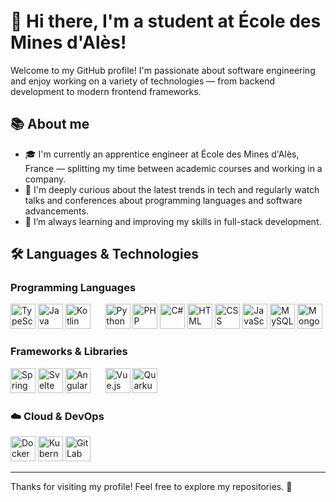 # 👋 Hi there, I'm a student at École des Mines d'Alès!

Welcome to my GitHub profile! I'm passionate about software engineering and enjoy working on a variety of technologies — from backend development to modern frontend frameworks.

## 📚 About me

- 🎓 I'm currently an apprentice engineer at École des Mines d'Alès, France — splitting my time between academic courses and working in a company.
- 🧠 I'm deeply curious about the latest trends in tech and regularly watch talks and conferences about programming languages and software advancements.
- 🌱 I’m always learning and improving my skills in full-stack development.

## 🛠️ Languages & Technologies

### Programming Languages
<p align="left">
  <img src="https://cdn.jsdelivr.net/gh/devicons/devicon/icons/typescript/typescript-original.svg" alt="TypeScript" width="40" height="40"/>
  <img src="https://cdn.jsdelivr.net/gh/devicons/devicon/icons/java/java-original.svg" alt="Java" width="40" height="40"/>
  <img src="https://cdn.jsdelivr.net/gh/devicons/devicon/icons/kotlin/kotlin-original.svg" alt="Kotlin" width="40" height="40"/>
  <span>&nbsp;&nbsp;&nbsp;&nbsp;</span>
  <img src="https://cdn.jsdelivr.net/gh/devicons/devicon/icons/python/python-original.svg" alt="Python" width="40" height="40"/>
  <img src="https://cdn.jsdelivr.net/gh/devicons/devicon/icons/php/php-original.svg" alt="PHP" width="40" height="40"/>
  <img src="https://cdn.jsdelivr.net/gh/devicons/devicon/icons/csharp/csharp-original.svg" alt="C#" width="40" height="40"/>
  <img src="https://cdn.jsdelivr.net/gh/devicons/devicon/icons/html5/html5-original.svg" alt="HTML" width="40" height="40"/>
  <img src="https://cdn.jsdelivr.net/gh/devicons/devicon/icons/css3/css3-original.svg" alt="CSS" width="40" height="40"/>
  <img src="https://cdn.jsdelivr.net/gh/devicons/devicon/icons/javascript/javascript-original.svg" alt="JavaScript" width="40" height="40"/>
  <img src="https://cdn.jsdelivr.net/gh/devicons/devicon/icons/mysql/mysql-original.svg" alt="MySQL" width="40" height="40"/>
  <img src="https://cdn.jsdelivr.net/gh/devicons/devicon/icons/mongodb/mongodb-original.svg" alt="MongoDB" width="40" height="40"/>
</p>

### Frameworks & Libraries
<p align="left">
  <img src="https://cdn.jsdelivr.net/gh/devicons/devicon/icons/spring/spring-original.svg" alt="Spring Boot / Batch" width="40" height="40"/>
  <img src="https://cdn.jsdelivr.net/gh/devicons/devicon/icons/svelte/svelte-original.svg" alt="Svelte" width="40" height="40"/>
  <img src="https://cdn.jsdelivr.net/gh/devicons/devicon/icons/angularjs/angularjs-original.svg" alt="Angular" width="40" height="40"/>
  <span>&nbsp;&nbsp;&nbsp;&nbsp;</span>
  <img src="https://cdn.jsdelivr.net/gh/devicons/devicon/icons/vuejs/vuejs-original.svg" alt="Vue.js" width="40" height="40"/>
  <img src="https://cdn.jsdelivr.net/gh/devicons/devicon/icons/quarkus/quarkus-original.svg" alt="Quarkus" width="40" height="40"/>
</p>

### ☁️ Cloud & DevOps
<p align="left">
  <img src="https://cdn.jsdelivr.net/gh/devicons/devicon/icons/docker/docker-original.svg" alt="Docker" width="40" height="40"/>
  <img src="https://cdn.jsdelivr.net/gh/devicons/devicon/icons/kubernetes/kubernetes-plain.svg" alt="Kubernetes" width="40" height="40"/>
  <img src="https://cdn.jsdelivr.net/gh/devicons/devicon/icons/gitlab/gitlab-original.svg" alt="GitLab CI" width="40" height="40"/>
</p>

---

Thanks for visiting my profile! Feel free to explore my repositories. 🙌
